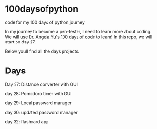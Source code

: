 # 100daysofpython
code for my 100 days of python journey


In my journey to become a pen-tester, I need to learn more about coding. We will use [Dr. Angela Yu's 100 days of code](https://www.udemy.com/course/100-days-of-code/) to learn!
In this repo, we will start on day 27.

Below youll find all the days projects.
# Days

Day 27: Distance converter with GUI

day 28: Pomodoro timer with GUI

day 29: Local password manager

day 30: updated password manager

day 32: flashcard app
